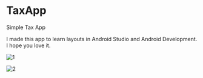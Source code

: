 # TaxApp
Simple Tax App

I made this app to learn layouts in Android Studio and Android Development. I hope you love it.

![1](https://user-images.githubusercontent.com/73862428/136854700-5c96046b-0f50-4137-8666-e4080b1cd771.PNG)


![2](https://user-images.githubusercontent.com/73862428/136854705-bcb919c3-4301-4df1-a41c-201addbd4a5b.PNG)

